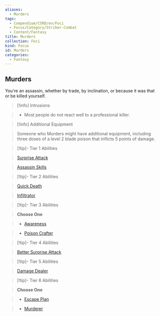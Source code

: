 ```yaml
---
aliases:
  - Murders
tags:
  - Compendium/CSRD/en/Foci
  - Focus/Category/Striker-Combat
  - Content/Fantasy
title: Murders
collection: Foci
kind: Focus
id: Murders
categories:
  - Fantasy
---
```

## Murders    
You're an assassin, whether by trade, by inclination, or because it was that or be killed yourself.    
  
>[!info] Intrusions    
>- Most people do not react well to a professional killer.    
  
>[!info] Additional Equipment    
>Someone who Murders might have additional equipment, including three doses of a level 2 blade poison that inflicts 5 points of damage.    
  
  
>[!tip]- Tier 1 Abilities    
> [Surprise Attack](Surprise-Attack.md)    
> [Assassin Skills](Assassin-Skills.md)    
  
  
>[!tip]- Tier 2 Abilities    
> [Quick Death](Quick-Death.md)    
> [Infiltrator](Infiltrator.md)    
  
  
>[!tip]- Tier 3 Abilities    
> **Choose One**    
>- [Awareness](Awareness.md)    
>- [Poison Crafter](Poison-Crafter.md)    
  
  
>[!tip]- Tier 4 Abilities    
> [Better Surprise Attack](Better-Surprise-Attack.md)    
  
  
>[!tip]- Tier 5 Abilities    
> [Damage Dealer](Damage-Dealer.md)    
  
  
>[!tip]- Tier 6 Abilities    
> **Choose One**    
>- [Escape Plan](Escape-Plan.md)    
>- [Murderer](Murderer.md)
